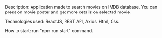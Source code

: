 Description: Application made to search movies on IMDB database. You can press on movie poster and get more details on selected movie.

Technologies used: ReactJS, REST API, Axios, Html, Css.

How to start: run "npm run start" command.